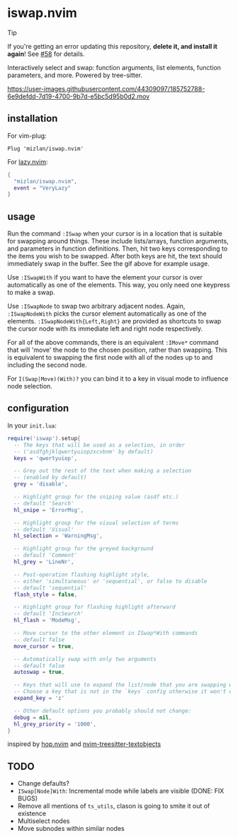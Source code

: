 # iswap.nvim

> [!TIP]
> If you're getting an error updating this repository, **delete it, and install
> it again**! See [#58](https://github.com/mizlan/iswap.nvim/issues/58) for details.

Interactively select and swap: function arguments, list elements, function
parameters, and more. Powered by tree-sitter.

https://user-images.githubusercontent.com/44309097/185752788-6e9defdd-7d19-4700-9b7d-e5bc5d95b0d2.mov

## installation

For vim-plug:

```vim
Plug 'mizlan/iswap.nvim'
```

For [lazy.nvim](https://github.com/folke/lazy.nvim):
```lua
{
  "mizlan/iswap.nvim",
  event = "VeryLazy"
}
```

## usage

Run the command `:ISwap` when your cursor is in a location that is suitable for
swapping around things. These include lists/arrays, function arguments, and
parameters in function definitions. Then, hit two keys corresponding to the
items you wish to be swapped. After both keys are hit, the text should
immediately swap in the buffer. See the gif above for example usage.

Use `:ISwapWith` if you want to have the element your cursor is over
automatically as one of the elements. This way, you only need one keypress to
make a swap.

Use `:ISwapNode` to swap two arbitrary adjacent nodes. Again, `:ISwapNodeWith`
picks the cursor element automatically as one of the elements.
`:ISwapNodeWith{Left,Right}` are provided as shortcuts to swap the cursor node
with its immediate left and right node respectively.

For all of the above commands, there is an equivalent `:IMove*` command that
will 'move' the node to the chosen position, rather than swapping. This is
equivalent to swapping the first node with all of the nodes up to and including
the second node.

For `I(Swap|Move)(With)?` you can bind it to a key in visual mode to influence
node selection.

## configuration

In your `init.lua`:

```lua
require('iswap').setup{
  -- The keys that will be used as a selection, in order
  -- ('asdfghjklqwertyuiopzxcvbnm' by default)
  keys = 'qwertyuiop',

  -- Grey out the rest of the text when making a selection
  -- (enabled by default)
  grey = 'disable',

  -- Highlight group for the sniping value (asdf etc.)
  -- default 'Search'
  hl_snipe = 'ErrorMsg',

  -- Highlight group for the visual selection of terms
  -- default 'Visual'
  hl_selection = 'WarningMsg',

  -- Highlight group for the greyed background
  -- default 'Comment'
  hl_grey = 'LineNr',

  -- Post-operation flashing highlight style,
  -- either 'simultaneous' or 'sequential', or false to disable
  -- default 'sequential'
  flash_style = false,

  -- Highlight group for flashing highlight afterward
  -- default 'IncSearch'
  hl_flash = 'ModeMsg',

  -- Move cursor to the other element in ISwap*With commands
  -- default false
  move_cursor = true,

  -- Automatically swap with only two arguments
  -- default false
  autoswap = true,

  -- Keys that will use to expand the list/node that you are swapping within
  -- Choose a key that is not in the `keys` config otherwise it won't work
  expand_key = 'z'

  -- Other default options you probably should not change:
  debug = nil,
  hl_grey_priority = '1000',
}
```

inspired by [hop.nvim](https://github.com/phaazon/hop.nvim) and
[nvim-treesitter-textobjects](https://github.com/nvim-treesitter/nvim-treesitter-textobjects)

## TODO

- Change defaults?
- `ISwap[Node]With`: Incremental mode while labels are visible (DONE: FIX BUGS)
- Remove all mentions of `ts_utils`, clason is going to smite it out of existence
- Multiselect nodes
- Move subnodes within similar nodes
